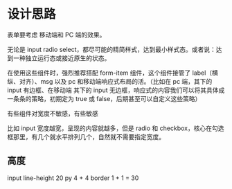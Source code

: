# 设计思路

表单要考虑 移动端和 PC 端的效果。

无论是 input radio select，都尽可能的精简样式，达到最小样式态。或者说：达到一种独立运行态或接近原生的状态。

在使用这些组件时，强烈推荐搭配 form-item 组件，这个组件接管了 label（横纵、对齐）、msg 以及 pc 和移动端响应式布局的活。（比如在 pc 端，其下的 input 有边框、在移动端 其下的 input 无边框，响应式的内容我们可以将其具体成一条条的策略，初期定为 true 或 false，后期甚至可以自定义这些策略）

有些组件对宽度不敏感，有些敏感

比如 input 宽度越宽，呈现的内容就越多，但是 radio 和 checkbox，核心在勾选框那里，有几个就水平排列几个，自然就不需要指定宽度。

## 高度

input line-height 20 py 4 + 4 border 1 + 1 = 30
